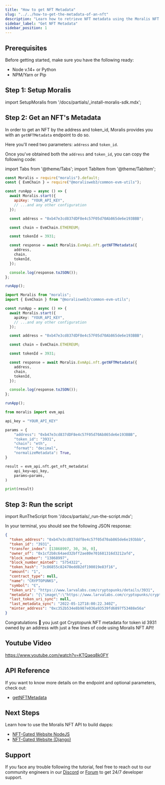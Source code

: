 ```yaml
---
title: "How to get NFT Metadata"
slug: "../../how-to-get-the-metadata-of-an-nft"
description: "Learn how to retrieve NFT metadata using the Moralis NFT API, with step-by-step instructions on how to set up your Moralis account, install the Moralis SDK, and use the getNFTMetadata endpoint to get the metadata for a specific NFT."
sidebar_label: "Get NFT Metadata"
sidebar_position: 1
---
```


## Prerequisites

Before getting started, make sure you have the following ready:

- Node v.14+ or Python
- NPM/Yarn or Pip

## Step 1: Setup Moralis

import SetupMoralis from '/docs/partials/\_install-moralis-sdk.mdx';

<SetupMoralis node="moralis @moralisweb3/common-evm-utils" python="moralis" />

## Step 2: Get an NFT's Metadata

In order to get an NFT by the address and token_id, Moralis provides you with an `getNFTMetadata` endpoint to do so.

Here you'll need two parameters: `address` and `token_id`.

Once you've obtained both the `address` and `token_id`, you can copy the following code:

import Tabs from '@theme/Tabs';
import TabItem from '@theme/TabItem';

<Tabs groupId="programming-language">
  <TabItem value="javascript" label="index.js (JavaScript)" default>

```javascript index.js
const Moralis = require("moralis").default;
const { EvmChain } = require("@moralisweb3/common-evm-utils");

const runApp = async () => {
  await Moralis.start({
    apiKey: "YOUR_API_KEY",
    // ...and any other configuration
  });

  const address = "0xb47e3cd837dDF8e4c57F05d70Ab865de6e193BBB";

  const chain = EvmChain.ETHEREUM;

  const tokenId = 3931;

  const response = await Moralis.EvmApi.nft.getNFTMetadata({
    address,
    chain,
    tokenId,
  });

  console.log(response.toJSON());
};

runApp();
```

</TabItem>
<TabItem value="typescript" label="index.ts (TypeScript)">

```typescript index.ts
import Moralis from "moralis";
import { EvmChain } from "@moralisweb3/common-evm-utils";

const runApp = async () => {
  await Moralis.start({
    apiKey: "YOUR_API_KEY",
    // ...and any other configuration
  });

  const address = "0xb47e3cd837dDF8e4c57F05d70Ab865de6e193BBB";

  const chain = EvmChain.ETHEREUM;

  const tokenId = 3931;

  const response = await Moralis.EvmApi.nft.getNFTMetadata({
    address,
    chain,
    tokenId,
  });

  console.log(response.toJSON());
};

runApp();
```

</TabItem>
<TabItem value="python" label="index.py (Python)">

```python index.py
from moralis import evm_api

api_key = "YOUR_API_KEY"

params = {
    "address": "0xb47e3cd837dDF8e4c57F05d70Ab865de6e193BBB",
    "token_id": "3931",
    "chain": "eth",
    "format": "decimal",
    "normalizeMetadata": True,
}

result = evm_api.nft.get_nft_metadata(
    api_key=api_key,
    params=params,
)

print(result)
```

</TabItem>
</Tabs>

## Step 3: Run the script

import RunTheScript from '/docs/partials/\_run-the-script.mdx';

<RunTheScript />

In your terminal, you should see the following JSON response:

```json
{
  "token_address": "0xb47e3cd837ddf8e4c57f05d70ab865de6e193bbb",
  "token_id": "3931",
  "transfer_index": [13868997, 30, 36, 0],
  "owner_of": "0x1cf2b8c64aed32bff2ae80e701681316d3212afd",
  "block_number": "13868997",
  "block_number_minted": "5754322",
  "token_hash": "3c86855c82470edd82df190019e83f16",
  "amount": "1",
  "contract_type": null,
  "name": "CRYPTOPUNKS",
  "symbol": "Ͼ",
  "token_uri": "https://www.larvalabs.com/cryptopunks/details/3931",
  "metadata": "{\"image\":\"https://www.larvalabs.com/cryptopunks/cryptopunk3931.webp\",\"name\":\"CryptoPunk 3931\",\"attributes\":[\"Vampire Hair\",\"Goat\"],\"description\":\"Male\"}",
  "last_token_uri_sync": null,
  "last_metadata_sync": "2022-05-12T18:00:22.340Z",
  "minter_address": "0xc352b534e8b987e036a93539fd6897f53488e56a"
}
```

Congratulations 🥳 you just got Cryptopunk NFT metadata for token id 3931 owned by an address with just a few lines of code using Moralis NFT API!

## Youtube Video

https://www.youtube.com/watch?v=KTQaeq8k0FY

## API Reference

If you want to know more details on the endpoint and optional parameters, check out:

- [getNFTMetadata](/web3-data-api/evm/reference/get-nft-metadata)

## Next Steps

Learn how to use the Moralis NFT API to build dapps:

- [NFT-Gated Website NodeJS](/example-dapps/evm/token-gating-website-nextjs)
- [NFT-Gated Website (Django)](/example-dapps/evm/token-gating-website-django)

## Support

If you face any trouble following the tutorial, feel free to reach out to our community engineers in our [Discord](https://moralis.io/discord) or [Forum](https://forum.moralis.io) to get 24/7 developer support.
